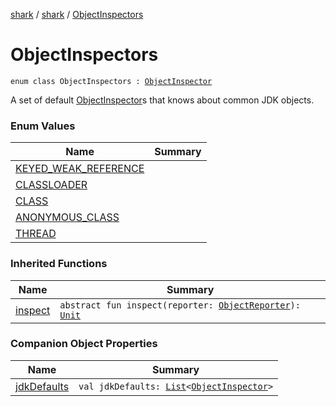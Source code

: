 [shark](../../index.md) / [shark](../index.md) / [ObjectInspectors](./index.md)

# ObjectInspectors

`enum class ObjectInspectors : `[`ObjectInspector`](../-object-inspector/index.md)

A set of default [ObjectInspector](../-object-inspector/index.md)s that knows about common JDK objects.

### Enum Values

| Name | Summary |
|---|---|
| [KEYED_WEAK_REFERENCE](-k-e-y-e-d_-w-e-a-k_-r-e-f-e-r-e-n-c-e/index.md) |  |
| [CLASSLOADER](-c-l-a-s-s-l-o-a-d-e-r/index.md) |  |
| [CLASS](-c-l-a-s-s/index.md) |  |
| [ANONYMOUS_CLASS](-a-n-o-n-y-m-o-u-s_-c-l-a-s-s/index.md) |  |
| [THREAD](-t-h-r-e-a-d/index.md) |  |

### Inherited Functions

| Name | Summary |
|---|---|
| [inspect](../-object-inspector/inspect.md) | `abstract fun inspect(reporter: `[`ObjectReporter`](../-object-reporter/index.md)`): `[`Unit`](https://kotlinlang.org/api/latest/jvm/stdlib/kotlin/-unit/index.html) |

### Companion Object Properties

| Name | Summary |
|---|---|
| [jdkDefaults](jdk-defaults.md) | `val jdkDefaults: `[`List`](https://kotlinlang.org/api/latest/jvm/stdlib/kotlin.collections/-list/index.html)`<`[`ObjectInspector`](../-object-inspector/index.md)`>` |
